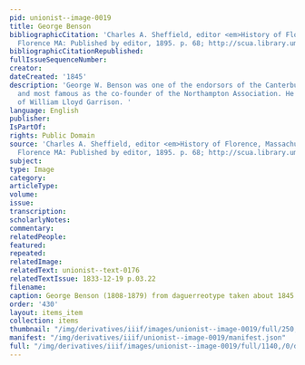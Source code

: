 ```yaml
---
pid: unionist--image-0019
title: George Benson
bibliographicCitation: 'Charles A. Sheffield, editor <em>History of Florence, Massachusetts</em>,
  Florence MA: Published by editor, 1895. p. 68; http://scua.library.umass.edu/exhibits/hudson/Northampton.html'
bibliographicCitationRepublished: 
fullIssueSequenceNumber: 
creator: 
dateCreated: '1845'
description: 'George W. Benson was one of the endorsors of the Canterbury Female Academy,
  and most famous as the co-founder of the Northampton Association. He was a brother-in-law
  of William Lloyd Garrison. '
language: English
publisher: 
IsPartOf: 
rights: Public Domain
source: 'Charles A. Sheffield, editor <em>History of Florence, Massachusetts</em>,
  Florence MA: Published by editor, 1895. p. 68; http://scua.library.umass.edu/exhibits/hudson/Northampton.html'
subject: 
type: Image
category: 
articleType: 
volume: 
issue: 
transcription: 
scholarlyNotes: 
commentary: 
relatedPeople: 
featured: 
repeated: 
relatedImage: 
relatedText: unionist--text-0176
relatedTextIssue: 1833-12-19 p.03.22
filename: 
caption: George Benson (1808-1879) from daguerreotype taken about 1845
order: '430'
layout: items_item
collection: items
thumbnail: "/img/derivatives/iiif/images/unionist--image-0019/full/250,/0/default.jpg"
manifest: "/img/derivatives/iiif/unionist--image-0019/manifest.json"
full: "/img/derivatives/iiif/images/unionist--image-0019/full/1140,/0/default.jpg"
---
```

